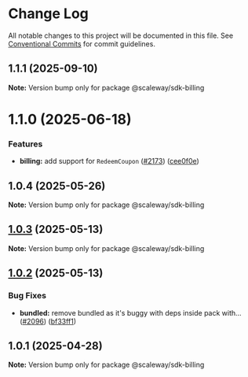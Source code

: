 # Change Log

All notable changes to this project will be documented in this file.
See [Conventional Commits](https://conventionalcommits.org) for commit guidelines.

## 1.1.1 (2025-09-10)

**Note:** Version bump only for package @scaleway/sdk-billing

# 1.1.0 (2025-06-18)

### Features

- **billing:** add support for `RedeemCoupon` ([#2173](https://github.com/scaleway/scaleway-sdk-js/issues/2173)) ([cee0f0e](https://github.com/scaleway/scaleway-sdk-js/commit/cee0f0e9b3fa2f5bd908c099b621e16ace9f27c9))

## 1.0.4 (2025-05-26)

**Note:** Version bump only for package @scaleway/sdk-billing

## [1.0.3](https://github.com/scaleway/scaleway-sdk-js/compare/@scaleway/sdk-billing@1.0.2...@scaleway/sdk-billing@1.0.3) (2025-05-13)

**Note:** Version bump only for package @scaleway/sdk-billing

## [1.0.2](https://github.com/scaleway/scaleway-sdk-js/compare/@scaleway/sdk-billing@1.0.1...@scaleway/sdk-billing@1.0.2) (2025-05-13)

### Bug Fixes

- **bundled:** remove bundled as it's buggy with deps inside pack with… ([#2096](https://github.com/scaleway/scaleway-sdk-js/issues/2096)) ([bf33ff1](https://github.com/scaleway/scaleway-sdk-js/commit/bf33ff1f9cdd951add94817dac27239c86ef5437))

## 1.0.1 (2025-04-28)

**Note:** Version bump only for package @scaleway/sdk-billing

